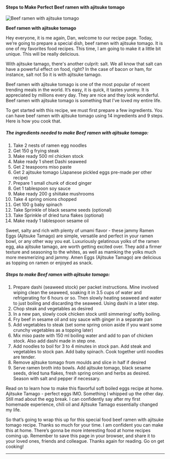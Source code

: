             

#### Steps to Make Perfect Beef ramen with ajitsuke tomago

![Beef ramen with ajitsuke tomago](https://img-global.cpcdn.com/recipes/68a293fc5c5cc736/751x532cq70/beef-ramen-with-ajitsuke-tomago-recipe-main-photo.jpg)

**Beef ramen with ajitsuke tomago**

Hey everyone, it is me again, Dan, welcome to our recipe page. Today, we’re going to prepare a special dish, beef ramen with ajitsuke tomago. It is one of my favorites food recipes. This time, I am going to make it a little bit unique. This will be really delicious.

With ajitsuke tamago, there's another culprit: salt. We all know that salt can have a powerful effect on food, right? In the case of bacon or ham, for instance, salt not So it is with ajitsuke tamago.

Beef ramen with ajitsuke tomago is one of the most popular of recent trending meals in the world. It’s easy, it is quick, it tastes yummy. It is appreciated by millions every day. They are nice and they look wonderful. Beef ramen with ajitsuke tomago is something that I’ve loved my entire life.

To get started with this recipe, we must first prepare a few ingredients. You can have beef ramen with ajitsuke tomago using 14 ingredients and 9 steps. Here is how you cook that.

##### The ingredients needed to make Beef ramen with ajitsuke tomago:

1.  Take 2 nests of ramen egg noodles
2.  Get 150 g frying steak
3.  Make ready 500 ml chicken stock
4.  Make ready 1 sheet Dashi seaweed
5.  Get 2 teaspoons miso paste
6.  Get 2 ajitsuke tomago (Japanese pickled eggs pre-made per other recipe)
7.  Prepare 1 small chunk of diced ginger
8.  Get 1 tablespoon soy sauce
9.  Make ready 200 g shiitake mushrooms
10.  Take 4 spring onions chopped
11.  Get 100 g baby spinach
12.  Take Sprinkle of black sesame seeds (optional)
13.  Take Sprinkle of dried tuna flakes (optional)
14.  Make ready 1 tablespoon sesame oil

Sweet, salty and rich with plenty of umami flavor - these jammy Ramen Eggs (Ajitsuke Tamago) are simple, versatile and perfect in your ramen bowl, or any other way you eat. Luxuriously gelatinous yolks of the ramen egg, aka ajitsuke tamago, are worth getting excited over. They add a firmer texture and seasoning to the whites, as well as mamking the yolks much more mesmerizing and jammy. Amen Eggs (Ajitsuke Tamago) are delicious as topping on ramen or enjoyed as snack.

##### Steps to make Beef ramen with ajitsuke tomago:

1.  Prepare dashi (seaweed stock) per packet instructions. Mine involved wiping clean the seaweed, soaking it in 3.5 cups of water and refrigerating for 6 hours or so. Then slowly heating seaweed and water to just boiling and discarding the seaweed. Using dashi in a later step.
2.  Chop steak and vegetables as desired
3.  In a new pan, slowly cook chicken stock until simmering/ softly boiling.
4.  Fry beef in sesame oil and soy sauce with ginger in a separate pan
5.  Add vegetables to steak (set some spring onion aside if you want some crunchy vegetables as a topping later)
6.  Mix miso paste with 150 ml boiling water and add to pan of chicken stock. Also add dashi made in step one.
7.  Add noodles to boil for 3 to 4 minutes in stock pan. Add steak and vegetables to stock pan. Add baby spinach. Cook together until noodles are tender.
8.  Remove ajitsuke tomago from moulds and slice in half if desired
9.  Serve ramen broth into bowls. Add ajitsuke tomago, black sesame seeds, dried tuna flakes, fresh spring onion and herbs as desired. Season with salt and pepper if necessary.

Read on to learn how to make this flavorful soft boiled eggs recipe at home. Ajitsuke Tamago - perfect eggs IMO. Something I whipped up the other day. Still mad about the egg break. I can confidently say after my first homemade experience, chili oil and Ajitsuke Tamago essentially changed my life.

So that’s going to wrap this up for this special food beef ramen with ajitsuke tomago recipe. Thanks so much for your time. I am confident you can make this at home. There’s gonna be more interesting food at home recipes coming up. Remember to save this page in your browser, and share it to your loved ones, friends and colleague. Thanks again for reading. Go on get cooking!

* * *